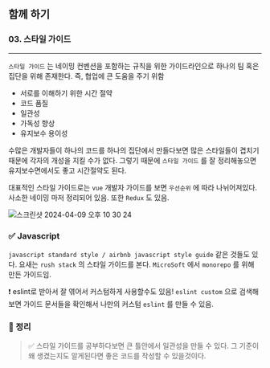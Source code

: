 ## 함께 하기

### 03. 스타일 가이드

---

`스타일 가이드` 는 네이밍 컨벤션을 포함하는 규칙을 위한 가이드라인으로 하나의 팀 혹은 집단을 위해 존재한다. 즉, 협업에 큰 도움을 주기 위함

- 서로를 이해하기 위한 시간 절약
- 코드 품질
- 일관성
- 가독성 향상
- 유지보수 용이성

수많은 개발자들이 하나의 코드를 하나의 집단에서 만들다보면 많은 스타일들이 겹치기 때문에 각자의 개성을 지킬 수가 없다. 그렇기 때문에 `스타일 가이드` 를 잘 정리해놓으면 유지보수면에서도 좋고 시간절약도 된다.

대표적인 스타일 가이드로는 `vue` 개발자 가이드를 보면 `우선순위` 에 따라 나뉘어져있다. 사소한 네이밍 마저 정리되어 있음. 또한 `Redux` 도 있음.

![스크린샷 2024-04-09 오후 10 30 24](https://github.com/chromeheartz/TIL/assets/95161113/3eb341e3-5e51-4d90-b848-16ec1be91ba1)

### ✅ Javascript

`javascript standard style / airbnb javascript style guide` 같은 것들도 있다. 요새는 `rush stack` 의 스타일 가이드를 본다. `MicroSoft` 에서 `monorepo` 를 위해 만든 가이드임.

❗️ eslint로 받아서 잘 엮어서 커스텀하게 사용할수도 있음! `eslint custom` 으로 검색해보면 가이드 문서들을 확인해서 나만의 커스텀 `eslint` 를 만들 수 있음.

### 📌 정리

> ✅ 스타일 가이드를 공부하다보면 큰 틀안에서 일관성을 만들 수 있다. 그 기준이 왜 생겼는지도 알게된다면 좋은 코드를 작성할 수 있을것이다.
